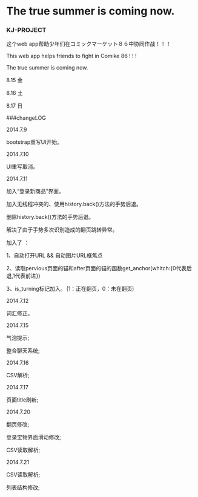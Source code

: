 The true summer is coming now.
==========

### KJ-PROJECT


这个web app帮助少年们在コミックマーケット８６中协同作战！！！

This web app helps friends to fight in Comike 86 ! ! !

The true summer is coming now.

8.15 金

8.16 土

8.17 日


###changeLOG

2014.7.9

bootstrap重写UI开始。

2014.7.10

UI重写取消。

2014.7.11

加入“登录新商品”界面。

加入无线程冲突的、使用history.back()方法的手势后退。

删除history.back()方法的手势后退。

解决了由于手势多次识别造成的翻页跳转异常。

加入了 ：

1、自动打开URL && 自动图片URL框焦点

2、读取pervious页面的锚和after页面的锚的函数get_anchor(whitch:{0代表后退,1代表前进})

3、is_turning标记加入。｛1：正在翻页，0：未在翻页｝

2014.7.12

词汇修正。

2014.7.15

气泡提示;

整合聊天系统;

2014.7.16

CSV解析;

2014.7.17

页面title刷新;

2014.7.20

翻页修改;

登录宝物界面滑动修改;

CSV读取解析;

2014.7.21

CSV读取解析;

列表结构修改;


